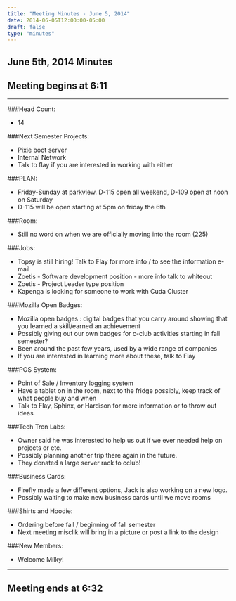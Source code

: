 ```yaml
---
title: "Meeting Minutes - June 5, 2014"
date: 2014-06-05T12:00:00-05:00
draft: false
type: "minutes"
---
```


## June 5th, 2014 Minutes

## Meeting begins at 6:11

- - -

###Head Count:
* 14

###Next Semester Projects:
* Pixie boot server
* Internal Network
* Talk to flay if you are interested in working with either

###PLAN:
* Friday-Sunday at parkview. D-115 open all weekend, D-109 open at noon on Saturday
* D-115 will be open starting at 5pm on friday the 6th

###Room:
* Still no word on when we are officially moving into the room (225)

###Jobs:
* Topsy is still hiring! Talk to Flay for more info / to see the information e-mail
* Zoetis - Software development position - more info talk to whiteout
* Zoetis - Project Leader type position
* Kapenga is looking for someone to work with Cuda Cluster

###Mozilla Open Badges:
* Mozilla open badges : digital badges that you carry around showing that you learned a skill/earned an achievement
* Possibly giving out our own badges for c-club activities starting in fall semester?
* Been around the past few years, used by a wide range of companies
* If you are interested in learning more about these, talk to Flay

###POS System:
* Point of Sale / Inventory logging system
* Have a tablet on in the room, next to the fridge possibly, keep track of what people buy and when
* Talk to Flay, Sphinx, or Hardison for more information or to throw out ideas

###Tech Tron Labs:
* Owner said he was interested to help us out if we ever needed help on projects or etc.
* Possibly planning another trip there again in the future.
* They donated a large server rack to cclub!

###Business Cards:
* Firefly made a few different options, Jack is also working on a new logo.
* Possibly waiting to make new business cards until we move rooms

###Shirts and Hoodie:
* Ordering before fall / beginning of fall semester
* Next meeting misclik will bring in a picture or post a link to the design

###New Members:
* Welcome Milky!

- - -

## Meeting ends at 6:32
